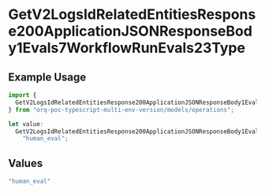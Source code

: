# GetV2LogsIdRelatedEntitiesResponse200ApplicationJSONResponseBody1Evals7WorkflowRunEvals23Type

## Example Usage

```typescript
import {
  GetV2LogsIdRelatedEntitiesResponse200ApplicationJSONResponseBody1Evals7WorkflowRunEvals23Type,
} from "orq-poc-typescript-multi-env-version/models/operations";

let value:
  GetV2LogsIdRelatedEntitiesResponse200ApplicationJSONResponseBody1Evals7WorkflowRunEvals23Type =
    "human_eval";
```

## Values

```typescript
"human_eval"
```